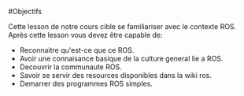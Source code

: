 #Objectifs 

Cette lesson de notre cours cible se familiariser avec le contexte ROS. 
Après cette lesson vous devez être capable de:
	
- Reconnaitre qu'est-ce que ce ROS. 
- Avoir une connaisance basique de la culture general lie a ROS. 
- Decouvrir la communaute ROS. 
- Savoir se servir des resources disponibles dans la wiki ros.
- Demarrer des programmes ROS simples.
